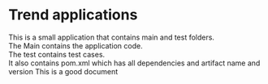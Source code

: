 # Trend applications

This is a small application that contains main and test folders.  
The Main contains the application code.  
The test contains test cases.  
It also contains pom.xml which has all dependencies and artifact name and version
This is a good document

